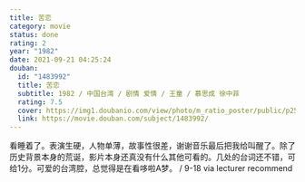 ```yaml
---
title: 苦恋
category: movie
status: done
rating: 2
year: "1982"
date: 2021-09-21 04:25:24
douban:
  id: "1483992"
  title: 苦恋
  subtitle: 1982 / 中国台湾 / 剧情 爱情 / 王童 / 慕思成 徐中菲
  rating: 7.5
  cover: https://img1.doubanio.com/view/photo/m_ratio_poster/public/p2524057169.jpg
  link: https://movie.douban.com/subject/1483992/
---
```


看睡着了。表演生硬，人物单薄，故事性很差，谢谢音乐最后把我给叫醒了。除了历史背景本身的荒诞，影片本身还真没有什么其他可看的。几处的台词还不错，可给1分。可爱的台湾腔，总觉得是在看哆啦A梦。 / 9-18 via lecturer recommend
